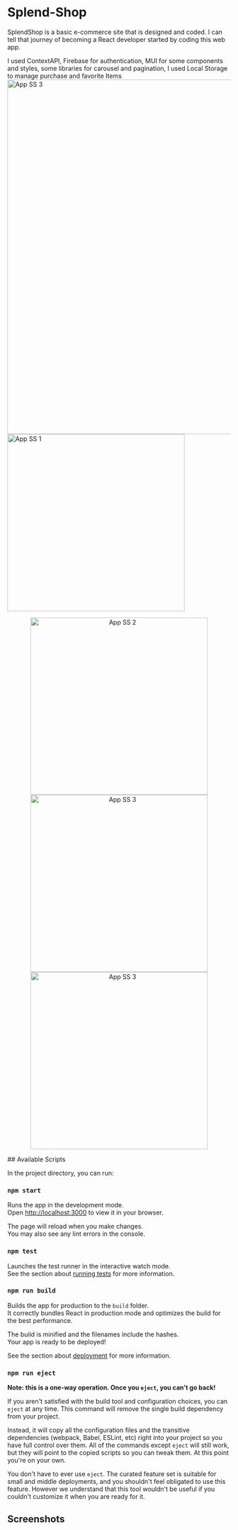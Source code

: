 # Splend-Shop

SplendShop is a basic e-commerce site that is designed and coded. I can tell that journey of becoming a React developer started by coding this web app.

I used ContextAPI, Firebase for authentication, MUI for some components and styles, some libraries for carousel and pagination, I used Local Storage to manage purchase and favorite Items
   <img width="800" src="https://www.resimupload.org/images/2023/02/19/aaaaaaaaaa.png" alt="App SS 3">
   <img width="400" src="https://media0.giphy.com/media/v1.Y2lkPTc5MGI3NjExMTkxODI2MWE5ZDkyODQ3YmM4Y2FkNjE3NzE0NTZhMGI1M2U0ZmM3NSZjdD1n/qVA1jOmq0mlrCtD8FG/giphy.gif" alt="App SS 1">
   
   <p align="center">

  <img width="400" src="https://media1.giphy.com/media/v1.Y2lkPTc5MGI3NjExYjU2ZTI5MjMwYjEwODE2NzgyNDlkZDE2OWJjMDZkMjZiNWQ2NjJlMCZjdD1n/pFpwVdFJGnhSp0xCre/giphy.gif" alt="App SS 2">
  <img width="400" src="https://media2.giphy.com/media/v1.Y2lkPTc5MGI3NjExZDE4ZjU2MTJiYzY1ODIwNDYxYWY5ZjhhNThhYWVkNzM5NmU1ZGU1OSZjdD1n/FQJySKBKWUe2YVq8HO/giphy.gif" alt="App SS 3">
    <img width="400" src="https://media0.giphy.com/media/v1.Y2lkPTc5MGI3NjExNjNmYzdiNDNkOGU0NTMzZjdiN2U3NDMzMGJkNGYwYWUwMmE4OTk4YyZjdD1n/4CkE9s41OhJpVWiZaU/giphy.gif" alt="App SS 3">
</p>
## Available Scripts

In the project directory, you can run:

### `npm start`

Runs the app in the development mode.\
Open [http://localhost:3000](http://localhost:3000) to view it in your browser.

The page will reload when you make changes.\
You may also see any lint errors in the console.

### `npm test`

Launches the test runner in the interactive watch mode.\
See the section about [running tests](https://facebook.github.io/create-react-app/docs/running-tests) for more information.

### `npm run build`

Builds the app for production to the `build` folder.\
It correctly bundles React in production mode and optimizes the build for the best performance.

The build is minified and the filenames include the hashes.\
Your app is ready to be deployed!

See the section about [deployment](https://facebook.github.io/create-react-app/docs/deployment) for more information.

### `npm run eject`

**Note: this is a one-way operation. Once you `eject`, you can't go back!**

If you aren't satisfied with the build tool and configuration choices, you can `eject` at any time. This command will remove the single build dependency from your project.

Instead, it will copy all the configuration files and the transitive dependencies (webpack, Babel, ESLint, etc) right into your project so you have full control over them. All of the commands except `eject` will still work, but they will point to the copied scripts so you can tweak them. At this point you're on your own.

You don't have to ever use `eject`. The curated feature set is suitable for small and middle deployments, and you shouldn't feel obligated to use this feature. However we understand that this tool wouldn't be useful if you couldn't customize it when you are ready for it.

## Screenshots

